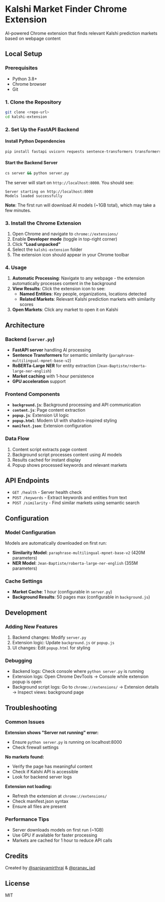 # Kalshi Market Finder Chrome Extension

AI-powered Chrome extension that finds relevant Kalshi prediction markets based on webpage content 

## Local Setup

### Prerequisites

- Python 3.8+
- Chrome browser
- Git

### 1. Clone the Repository

```bash
git clone <repo-url>
cd kalshi-extension
```

### 2. Set Up the FastAPI Backend

#### Install Python Dependencies

```bash
pip install fastapi uvicorn requests sentence-transformers transformers torch scikit-learn python-multipart
```

#### Start the Backend Server

```bash
cs server && python server.py
```

The server will start on `http://localhost:8000`. You should see:
```
Server starting on http://localhost:8000
Models loaded successfully
```

**Note**: The first run will download AI models (~1GB total), which may take a few minutes.

### 3. Install the Chrome Extension

1. Open Chrome and navigate to `chrome://extensions/`
2. Enable **Developer mode** (toggle in top-right corner)
3. Click **"Load unpacked"**
4. Select the `kalshi-extension` folder
5. The extension icon should appear in your Chrome toolbar

### 4. Usage

1. **Automatic Processing**: Navigate to any webpage - the extension automatically processes content in the background
2. **View Results**: Click the extension icon to see:
   - **Named Entities**: Key people, organizations, locations detected
   - **Related Markets**: Relevant Kalshi prediction markets with similarity scores
3. **Open Markets**: Click any market to open it on Kalshi

## Architecture

### Backend (`server.py`)
- **FastAPI server** handling AI processing
- **Sentence Transformers** for semantic similarity (`paraphrase-multilingual-mpnet-base-v2`)
- **RoBERTa-Large NER** for entity extraction (`Jean-Baptiste/roberta-large-ner-english`)
- **Market caching** with 1-hour persistence
- **GPU acceleration** support

### Frontend Components
- **`background.js`**: Background processing and API communication
- **`content.js`**: Page content extraction
- **`popup.js`**: Extension UI logic
- **`popup.html`**: Modern UI with shadcn-inspired styling
- **`manifest.json`**: Extension configuration

### Data Flow
1. Content script extracts page content
2. Background script processes content using AI models
3. Results cached for instant display
4. Popup shows processed keywords and relevant markets

## API Endpoints

- `GET /health` - Server health check
- `POST /keywords` - Extract keywords and entities from text
- `POST /similarity` - Find similar markets using semantic search

## Configuration

### Model Configuration
Models are automatically downloaded on first run:
- **Similarity Model**: `paraphrase-multilingual-mpnet-base-v2` (420M parameters)
- **NER Model**: `Jean-Baptiste/roberta-large-ner-english` (355M parameters)

### Cache Settings
- **Market Cache**: 1 hour (configurable in `server.py`)
- **Background Results**: 50 pages max (configurable in `background.js`)

## Development

### Adding New Features
1. Backend changes: Modify `server.py`
2. Extension logic: Update `background.js` or `popup.js`
3. UI changes: Edit `popup.html` for styling

### Debugging
- Backend logs: Check console where `python server.py` is running
- Extension logs: Open Chrome DevTools → Console while extension popup is open
- Background script logs: Go to `chrome://extensions/` → Extension details → Inspect views: background page

## Troubleshooting

### Common Issues

**Extension shows "Server not running" error:**
- Ensure `python server.py` is running on localhost:8000
- Check firewall settings

**No markets found:**
- Verify the page has meaningful content
- Check if Kalshi API is accessible
- Look for backend server logs

**Extension not loading:**
- Refresh the extension at `chrome://extensions/`
- Check manifest.json syntax
- Ensure all files are present

### Performance Tips
- Server downloads models on first run (~1GB)
- Use GPU if available for faster processing
- Markets are cached for 1 hour to reduce API calls

## Credits

Created by [@sanjayamirthraj](https://twitter.com/sanjayamirthraj) & [@pranav_jad](https://twitter.com/pranav_jad)

## License

MIT
